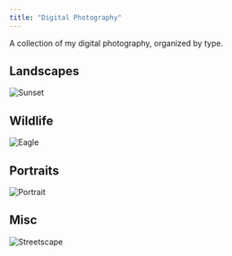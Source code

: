 ```yaml
---
title: "Digital Photography"
---
```


A collection of my digital photography, organized by type.

## Landscapes

<div class="photo-grid">
  <img src="/images/photos/digital/landscape/sunset.jpg" alt="Sunset">
</div>

## Wildlife

<div class="photo-grid">
  <img src="/images/photos/digital/wildlife/eagle.jpg" alt="Eagle">
</div>

## Portraits

<div class="photo-grid">
  <img src="/images/photos/digital/portraits/person.jpg" alt="Portrait">
</div>

## Misc

<div class="photo-grid">
  <img src="/images/photos/digital/misc/streetscape.jpg" alt="Streetscape">
</div>